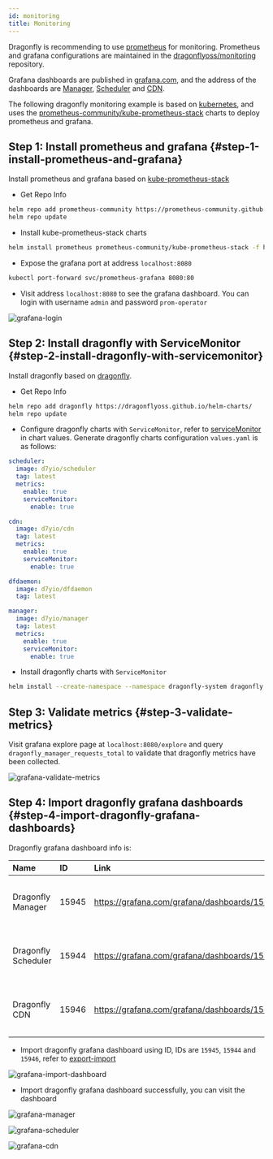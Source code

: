 ```yaml
---
id: monitoring
title: Monitoring
---
```


Dragonfly is recommending to use [prometheus](https://prometheus.io/) for monitoring.
Prometheus and grafana configurations are maintained in the
[dragonflyoss/monitoring](https://github.com/dragonflyoss/monitoring/) repository.

Grafana dashboards are published in [grafana.com](https://grafana.com/),
and the address of the dashboards are [Manager](https://grafana.com/grafana/dashboards/15945/),
[Scheduler](https://grafana.com/grafana/dashboards/15944/) and
[CDN](https://grafana.com/grafana/dashboards/15946/).

The following dragonfly monitoring example is based on [kubernetes](https://kubernetes.io/), and uses the
[prometheus-community/kube-prometheus-stack](https://artifacthub.io/packages/helm/prometheus-community/kube-prometheus-stack/)
charts to deploy prometheus and grafana.

## Step 1: Install prometheus and grafana {#step-1-install-prometheus-and-grafana}

Install prometheus and grafana based on [kube-prometheus-stack](https://artifacthub.io/packages/helm/prometheus-community/kube-prometheus-stack)

- Get Repo Info

```bash
helm repo add prometheus-community https://prometheus-community.github.io/helm-charts
helm repo update
```

- Install kube-prometheus-stack charts

```bash
helm install prometheus prometheus-community/kube-prometheus-stack -f https://raw.githubusercontent.com/dragonflyoss/monitoring/main/prometheus/values.yaml
```

- Expose the grafana port at address `localhost:8080`

```bash
kubectl port-forward svc/prometheus-grafana 8080:80
```

- Visit address `localhost:8080` to see the grafana dashboard. You can login with username `admin` and password `prom-operator`

![grafana-login](../../resource/monitoring/grafana-login.jpg)

## Step 2: Install dragonfly with ServiceMonitor {#step-2-install-dragonfly-with-servicemonitor}

Install dragonfly based on [dragonfly](https://artifacthub.io/packages/helm/dragonfly/dragonfly).

- Get Repo Info

```bash
helm repo add dragonfly https://dragonflyoss.github.io/helm-charts/
helm repo update
```

- Configure dragonfly charts with `ServiceMonitor`, refer to
  [serviceMonitor](https://github.com/dragonflyoss/helm-charts/blob/main/charts/dragonfly/values.yaml#L256) in chart values.
  Generate dragonfly charts configuration `values.yaml` is as follows:

```yaml
scheduler:
  image: d7yio/scheduler
  tag: latest
  metrics:
    enable: true
    serviceMonitor:
      enable: true

cdn:
  image: d7yio/cdn
  tag: latest
  metrics:
    enable: true
    serviceMonitor:
      enable: true

dfdaemon:
  image: d7yio/dfdaemon
  tag: latest

manager:
  image: d7yio/manager
  tag: latest
  metrics:
    enable: true
    serviceMonitor:
      enable: true
```

- Install dragonfly charts with `ServiceMonitor`

```bash
helm install --create-namespace --namespace dragonfly-system dragonfly dragonfly/dragonfly -f values.yaml
```

## Step 3: Validate metrics {#step-3-validate-metrics}

Visit grafana explore page at `localhost:8080/explore` and
query `dragonfly_manager_requests_total` to validate that dragonfly metrics have been collected.

![grafana-validate-metrics](../../resource/monitoring/grafana-validate-metrics.jpg)

## Step 4: Import dragonfly grafana dashboards {#step-4-import-dragonfly-grafana-dashboards}

Dragonfly grafana dashboard info is:

<!-- markdownlint-disable -->

| Name                | ID    | Link                                         | Description                                |
| :------------------ | :---- | :------------------------------------------- | :----------------------------------------- |
| Dragonfly Manager   | 15945 | https://grafana.com/grafana/dashboards/15945 | Granafa dashboard for dragonfly manager.   |
| Dragonfly Scheduler | 15944 | https://grafana.com/grafana/dashboards/15944 | Granafa dashboard for dragonfly scheduler. |
| Dragonfly CDN       | 15946 | https://grafana.com/grafana/dashboards/15946 | Granafa dashboard for dragonfly cdn.       |

<!-- markdownlint-restore -->

- Import dragonfly grafana dashboard using ID, IDs are `15945`, `15944` and `15946`, refer to [export-import](https://grafana.com/docs/grafana/latest/dashboards/export-import/)

![grafana-import-dashboard](../../resource/monitoring/grafana-import-dashboard.jpg)

- Import dragonfly grafana dashboard successfully, you can visit the dashboard

![grafana-manager](../../resource/monitoring/grafana-manager.jpg)

![grafana-scheduler](../../resource/monitoring/grafana-scheduler.jpg)

![grafana-cdn](../../resource/monitoring/grafana-cdn.jpg)
